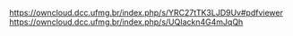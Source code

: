 https://owncloud.dcc.ufmg.br/index.php/s/YRC27tTK3LJD9Uv#pdfviewer
https://owncloud.dcc.ufmg.br/index.php/s/UQIackn4G4mJqQh
